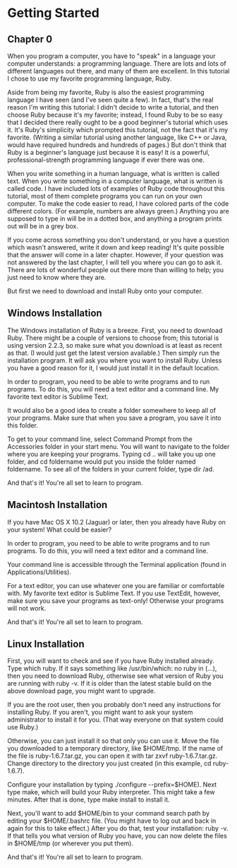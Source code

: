 
# Getting Started

## Chapter 0


When you program a computer, you have to "speak" in a language your computer understands: a programming language. There are lots and lots of different languages out there, and many of them are excellent. In this tutorial I chose to use my favorite programming language, Ruby.

Aside from being my favorite, Ruby is also the easiest programming language I have seen (and I've seen quite a few). In fact, that's the real reason I'm writing this tutorial: I didn't decide to write a tutorial, and then choose Ruby because it's my favorite; instead, I found Ruby to be so easy that I decided there really ought to be a good beginner's tutorial which uses it. It's Ruby's simplicity which prompted this tutorial, not the fact that it's my favorite. (Writing a similar tutorial using another language, like C++ or Java, would have required hundreds and hundreds of pages.) But don't think that Ruby is a beginner's language just because it is easy! It is a powerful, professional-strength programming language if ever there was one.

When you write something in a human language, what is written is called text. When you write something in a computer language, what is written is called code. I have included lots of examples of Ruby code throughout this tutorial, most of them complete programs you can run on your own computer. To make the code easier to read, I have colored parts of the code different colors. (For example, numbers are always green.) Anything you are supposed to type in will be in a dotted box, and anything a program prints out will be in a grey box.

If you come across something you don't understand, or you have a question which wasn't answered, write it down and keep reading! It's quite possible that the answer will come in a later chapter. However, if your question was not answered by the last chapter, I will tell you where you can go to ask it. There are lots of wonderful people out there more than willing to help; you just need to know where they are.

But first we need to download and install Ruby onto your computer.

## Windows Installation

The Windows installation of Ruby is a breeze. First, you need to download Ruby. There might be a couple of versions to choose from; this tutorial is using version 2.2.3, so make sure what you download is at least as recent as that. (I would just get the latest version available.) Then simply run the installation program. It will ask you where you want to install Ruby. Unless you have a good reason for it, I would just install it in the default location.

In order to program, you need to be able to write programs and to run programs. To do this, you will need a text editor and a command line. My favorite text editor is Sublime Text.

It would also be a good idea to create a folder somewhere to keep all of your programs. Make sure that when you save a program, you save it into this folder.

To get to your command line, select Command Prompt from the Accessories folder in your start menu. You will want to navigate to the folder where you are keeping your programs. Typing cd .. will take you up one folder, and cd foldername would put you inside the folder named foldername. To see all of the folders in your current folder, type dir /ad.

And that's it! You're all set to learn to program.

## Macintosh Installation

If you have Mac OS X 10.2 (Jaguar) or later, then you already have Ruby on your system! What could be easier?

In order to program, you need to be able to write programs and to run programs. To do this, you will need a text editor and a command line.

Your command line is accessible through the Terminal application (found in Applications/Utilities).

For a text editor, you can use whatever one you are familiar or comfortable with. My favorite text editor is Sublime Text. If you use TextEdit, however, make sure you save your programs as text-only! Otherwise your programs will not work.

And that's it! You're all set to learn to program.

## Linux Installation

First, you will want to check and see if you have Ruby installed already. Type which ruby. If it says something like /usr/bin/which: no ruby in (...), then you need to download Ruby, otherwise see what version of Ruby you are running with ruby -v. If it is older than the latest stable build on the above download page, you might want to upgrade.

If you are the root user, then you probably don't need any instructions for installing Ruby. If you aren't, you might want to ask your system administrator to install it for you. (That way everyone on that system could use Ruby.)

Otherwise, you can just install it so that only you can use it. Move the file you downloaded to a temporary directory, like $HOME/tmp. If the name of the file is ruby-1.6.7.tar.gz, you can open it with tar zxvf ruby-1.6.7.tar.gz. Change directory to the directory you just created (in this example, cd ruby-1.6.7).

Configure your installation by typing ./configure --prefix=$HOME). Next type make, which will build your Ruby interpreter. This might take a few minutes. After that is done, type make install to install it.

Next, you'll want to add $HOME/bin to your command search path by editing your $HOME/.bashrc file. (You might have to log out and back in again for this to take effect.) After you do that, test your installation: ruby -v. If that tells you what version of Ruby you have, you can now delete the files in $HOME/tmp (or wherever you put them).

And that's it! You're all set to learn to program.

